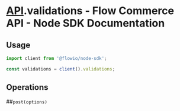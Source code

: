 # [API](README.md).validations - Flow Commerce API - Node SDK Documentation

## Usage

```JavaScript
import client from '@flowio/node-sdk';

const validations = client().validations;
```

## Operations

##`post(options)`



